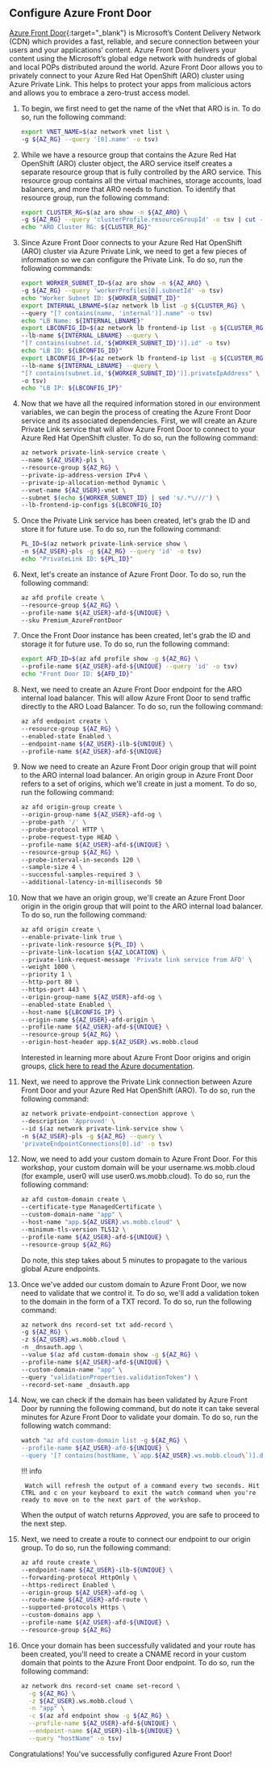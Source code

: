 ## Configure Azure Front Door

[Azure Front Door](https://azure.microsoft.com/en-us/products/frontdoor/){:target="_blank"} is Microsoft’s Content Delivery Network (CDN) which provides a fast, reliable, and secure connection between your users and your applications’ content. Azure Front Door delivers your content using the Microsoft’s global edge network with hundreds of global and local POPs distributed around the world. Azure Front Door allows you to privately connect to your Azure Red Hat OpenShift (ARO) cluster using Azure Private Link. This helps to protect your apps from malicious actors and allows you to embrace a zero-trust access model.

1. To begin, we first need to get the name of the vNet that ARO is in. To do so, run the following command:

    ```bash
    export VNET_NAME=$(az network vnet list \
    -g ${AZ_RG} --query '[0].name' -o tsv)
    ```

1. While we have a resource group that contains the Azure Red Hat OpenShift (ARO) cluster object, the ARO service itself creates a separate resource group that is fully controlled by the ARO service. This resource group contains all the virtual machines, storage accounts, load balancers, and more that ARO needs to function. To identify that resource group, run the following command:

    ```bash
    export CLUSTER_RG=$(az aro show -n ${AZ_ARO} \
    -g ${AZ_RG} --query 'clusterProfile.resourceGroupId' -o tsv | cut -d/ -f5)
    echo "ARO Cluster RG: ${CLUSTER_RG}"
    ```

1. Since Azure Front Door connects to your Azure Red Hat OpenShift (ARO) cluster via Azure Private Link, we need to get a few pieces of information so we can configure the Private Link. To do so, run the following commands:

    ```bash
    export WORKER_SUBNET_ID=$(az aro show -n ${AZ_ARO} \
    -g ${AZ_RG} --query 'workerProfiles[0].subnetId' -o tsv)
    echo "Worker Subnet ID: ${WORKER_SUBNET_ID}"
    export INTERNAL_LBNAME=$(az network lb list -g ${CLUSTER_RG} \
    --query "[? contains(name, 'internal')].name" -o tsv)
    echo "LB Name: ${INTERNAL_LBNAME}"
    export LBCONFIG_ID=$(az network lb frontend-ip list -g ${CLUSTER_RG} \
    --lb-name ${INTERNAL_LBNAME} --query \
    "[? contains(subnet.id,'${WORKER_SUBNET_ID}')].id" -o tsv)
    echo "LB ID: ${LBCONFIG_ID}"
    export LBCONFIG_IP=$(az network lb frontend-ip list -g ${CLUSTER_RG} \
    --lb-name ${INTERNAL_LBNAME} --query \
    "[? contains(subnet.id,'${WORKER_SUBNET_ID}')].privateIpAddress" \
    -o tsv)
    echo "LB IP: ${LBCONFIG_IP}"
    ```

1. Now that we have all the required information stored in our environment variables, we can begin the process of creating the Azure Front Door service and its associated dependencies. First, we will create an Azure Private Link service that will allow Azure Front Door to connect to your Azure Red Hat OpenShift cluster. To do so, run the following command:

    ```bash
    az network private-link-service create \
    --name ${AZ_USER}-pls \
    --resource-group ${AZ_RG} \
    --private-ip-address-version IPv4 \
    --private-ip-allocation-method Dynamic \
    --vnet-name ${AZ_USER}-vnet \
    --subnet $(echo ${WORKER_SUBNET_ID} | sed 's/.*\///') \
    --lb-frontend-ip-configs ${LBCONFIG_ID}
    ```

1. Once the Private Link service has been created, let's grab the ID and store it for future use. To do so, run the following command:

    ```bash
    PL_ID=$(az network private-link-service show \
    -n ${AZ_USER}-pls -g ${AZ_RG} --query 'id' -o tsv)
    echo "PrivateLink ID: ${PL_ID}"
    ```

1. Next, let's create an instance of Azure Front Door. To do so, run the following command:

    ```bash
    az afd profile create \
    --resource-group ${AZ_RG} \
    --profile-name ${AZ_USER}-afd-${UNIQUE} \
    --sku Premium_AzureFrontDoor
    ```

1. Once the Front Door instance has been created, let's grab the ID and storage it for future use. To do so, run the following command:

    ```bash
    export AFD_ID=$(az afd profile show -g ${AZ_RG} \
    --profile-name ${AZ_USER}-afd-${UNIQUE} --query 'id' -o tsv)
    echo "Front Door ID: ${AFD_ID}"
    ```

1. Next, we need to create an Azure Front Door endpoint for the ARO internal load balancer. This will allow Azure Front Door to send traffic directly to the ARO Load Balancer. To do so, run the following command:

    ```bash
    az afd endpoint create \
    --resource-group ${AZ_RG} \
    --enabled-state Enabled \
    --endpoint-name ${AZ_USER}-ilb-${UNIQUE} \
    --profile-name ${AZ_USER}-afd-${UNIQUE}
    ```

1. Now we need to create an Azure Front Door origin group that will point to the ARO internal load balancer. An origin group in Azure Front Door refers to a set of origins, which we'll create in just a moment. To do so, run the following command:

    ```bash
    az afd origin-group create \
    --origin-group-name ${AZ_USER}-afd-og \
    --probe-path '/' \
    --probe-protocol HTTP \
    --probe-request-type HEAD \
    --profile-name ${AZ_USER}-afd-${UNIQUE} \
    --resource-group ${AZ_RG} \
    --probe-interval-in-seconds 120 \
    --sample-size 4 \
    --successful-samples-required 3 \
    --additional-latency-in-milliseconds 50
    ```

1. Now that we have an origin group, we'll create an Azure Front Door origin in the origin group that will point to the ARO internal load balancer. To do so, run the following command:

    ```bash
    az afd origin create \
    --enable-private-link true \
    --private-link-resource ${PL_ID} \
    --private-link-location ${AZ_LOCATION} \
    --private-link-request-message 'Private link service from AFD' \
    --weight 1000 \
    --priority 1 \
    --http-port 80 \
    --https-port 443 \
    --origin-group-name ${AZ_USER}-afd-og \
    --enabled-state Enabled \
    --host-name ${LBCONFIG_IP} \
    --origin-name ${AZ_USER}-afd-origin \
    --profile-name ${AZ_USER}-afd-${UNIQUE} \
    --resource-group ${AZ_RG} \
    --origin-host-header app.${AZ_USER}.ws.mobb.cloud
    ```

    Interested in learning more about Azure Front Door origins and origin groups, [click here to read the Azure documentation](https://learn.microsoft.com/en-us/azure/frontdoor/origin?pivots=front-door-standard-premium).

1. Next, we need to approve the Private Link connection between Azure Front Door and your Azure Red Hat OpenShift (ARO). To do so, run the following command:

    ```bash
    az network private-endpoint-connection approve \
    --description 'Approved' \
    --id $(az network private-link-service show \
    -n ${AZ_USER}-pls -g ${AZ_RG} --query \
    'privateEndpointConnections[0].id' -o tsv)
    ```

1. Now, we need to add your custom domain to Azure Front Door. For this workshop, your custom domain will be your username.ws.mobb.cloud (for example, user0 will use user0.ws.mobb.cloud). To do so, run the following command:

    ```bash
    az afd custom-domain create \
    --certificate-type ManagedCertificate \
    --custom-domain-name "app" \
    --host-name "app.${AZ_USER}.ws.mobb.cloud" \
    --minimum-tls-version TLS12 \
    --profile-name ${AZ_USER}-afd-${UNIQUE} \
    --resource-group ${AZ_RG}
    ```

    Do note, this step takes about 5 minutes to propagate to the various global Azure endpoints.

1. Once we've added our custom domain to Azure Front Door, we now need to validate that we control it. To do so, we'll add a validation token to the domain in the form of a TXT record. To do so, run the following command:

    ```bash
    az network dns record-set txt add-record \
    -g ${AZ_RG} \
    -z ${AZ_USER}.ws.mobb.cloud \
    -n _dnsauth.app \
    --value $(az afd custom-domain show -g ${AZ_RG} \
    --profile-name ${AZ_USER}-afd-${UNIQUE} \
    --custom-domain-name "app" \
    --query "validationProperties.validationToken") \
    --record-set-name _dnsauth.app
    ```

1. Now, we can check if the domain has been validated by Azure Front Door by running the following command, but do note it can take several minutes for Azure Front Door to validate your domain. To do so, run the following watch command:

    ```bash
    watch "az afd custom-domain list -g ${AZ_RG} \
    --profile-name ${AZ_USER}-afd-${UNIQUE} \
    --query '[? contains(hostName, \`app.${AZ_USER}.ws.mobb.cloud\`)].domainValidationState'"
    ```

    !!! info

        Watch will refresh the output of a command every two seconds. Hit CTRL and c on your keyboard to exit the watch command when you're ready to move on to the next part of the workshop.

    When the output of watch returns *Approved*, you are safe to proceed to the next step.

1. Next, we need to create a route to connect our endpoint to our origin group. To do so, run the following command:

    ```bash
    az afd route create \
    --endpoint-name ${AZ_USER}-ilb-${UNIQUE} \
    --forwarding-protocol HttpOnly \
    --https-redirect Enabled \
    --origin-group ${AZ_USER}-afd-og \
    --route-name ${AZ_USER}-afd-route \
    --supported-protocols Https \
    --custom-domains app \
    --profile-name ${AZ_USER}-afd-${UNIQUE} \
    --resource-group ${AZ_RG}
    ```

1. Once your domain has been successfully validated and your route has been created, you'll need to create a CNAME record in your custom domain that points to the Azure Front Door endpoint. To do so, run the following command:

    ```bash
    az network dns record-set cname set-record \
      -g ${AZ_RG} \
      -z ${AZ_USER}.ws.mobb.cloud \
      -n "app" \
      -c $(az afd endpoint show -g ${AZ_RG} \
      --profile-name ${AZ_USER}-afd-${UNIQUE} \
      --endpoint-name ${AZ_USER}-ilb-${UNIQUE} \
      --query "hostName" -o tsv)
    ```

Congratulations! You've successfully configured Azure Front Door!
